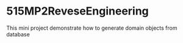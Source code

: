 515MP2ReveseEngineering
=======================

This mini project demonstrate how to generate domain objects from database
